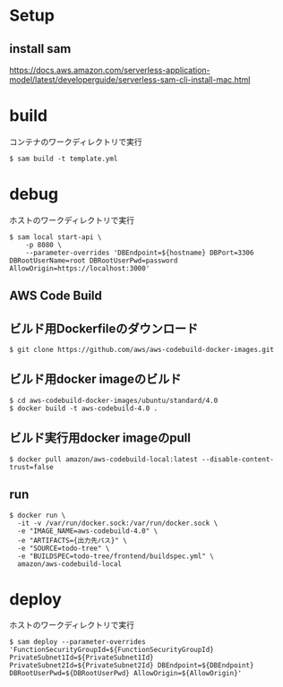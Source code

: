 # Setup

## install sam
https://docs.aws.amazon.com/serverless-application-model/latest/developerguide/serverless-sam-cli-install-mac.html

# build
コンテナのワークディレクトリで実行

```
$ sam build -t template.yml
```

# debug
ホストのワークディレクトリで実行

```
$ sam local start-api \
    -p 8080 \
    --parameter-overrides 'DBEndpoint=${hostname} DBPort=3306 DBRootUserName=root DBRootUserPwd=password AllowOrigin=https://localhost:3000'
```

## AWS Code Build
## ビルド用Dockerfileのダウンロード
```
$ git clone https://github.com/aws/aws-codebuild-docker-images.git
```

## ビルド用docker imageのビルド
```
$ cd aws-codebuild-docker-images/ubuntu/standard/4.0
$ docker build -t aws-codebuild-4.0 .
```

## ビルド実行用docker imageのpull
```
$ docker pull amazon/aws-codebuild-local:latest --disable-content-trust=false
```

## run
```
$ docker run \
  -it -v /var/run/docker.sock:/var/run/docker.sock \
  -e "IMAGE_NAME=aws-codebuild-4.0" \
  -e "ARTIFACTS={出力先パス}" \
  -e "SOURCE=todo-tree" \
  -e "BUILDSPEC=todo-tree/frontend/buildspec.yml" \
  amazon/aws-codebuild-local
```

# deploy
ホストのワークディレクトリで実行

```
$ sam deploy --parameter-overrides 'FunctionSecurityGroupId=${FunctionSecurityGroupId} PrivateSubnet1Id=${PrivateSubnet1Id} PrivateSubnet2Id=${PrivateSubnet2Id} DBEndpoint=${DBEndpoint} DBRootUserPwd=${DBRootUserPwd} AllowOrigin=${AllowOrigin}'
```